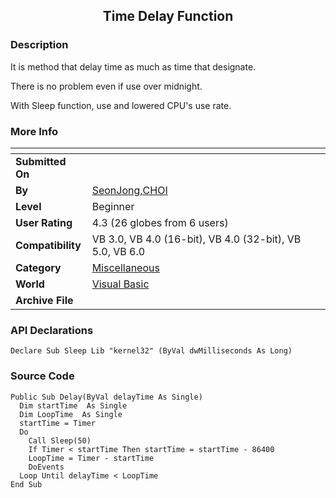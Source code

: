 ﻿<div align="center">

## Time Delay Function


</div>

### Description

It is method that delay time as much as time that designate.

There is no problem even if use over midnight.

With Sleep function, use and lowered CPU's use rate.
 
### More Info
 


<span>             |<span>
---                |---
**Submitted On**   |
**By**             |[SeonJong,CHOI](https://github.com/Planet-Source-Code/PSCIndex/blob/master/ByAuthor/seonjong-choi.md)
**Level**          |Beginner
**User Rating**    |4.3 (26 globes from 6 users)
**Compatibility**  |VB 3\.0, VB 4\.0 \(16\-bit\), VB 4\.0 \(32\-bit\), VB 5\.0, VB 6\.0
**Category**       |[Miscellaneous](https://github.com/Planet-Source-Code/PSCIndex/blob/master/ByCategory/miscellaneous__1-1.md)
**World**          |[Visual Basic](https://github.com/Planet-Source-Code/PSCIndex/blob/master/ByWorld/visual-basic.md)
**Archive File**   |[](https://github.com/Planet-Source-Code/seonjong-choi-time-delay-function__1-29689/archive/master.zip)

### API Declarations

```
Declare Sub Sleep Lib "kernel32" (ByVal dwMilliseconds As Long)
```


### Source Code

```
Public Sub Delay(ByVal delayTime As Single)
  Dim startTime  As Single
  Dim LoopTime  As Single
  startTime = Timer
  Do
    Call Sleep(50)
    If Timer < startTime Then startTime = startTime - 86400
    LoopTime = Timer - startTime
    DoEvents
  Loop Until delayTime < LoopTime
End Sub
```

